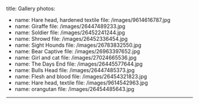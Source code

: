 title: Gallery
photos:
  - name: Hare head, hardened textile
    file: /images/9614616787.jpg  
  - name: Giraffe
    file: /images/26447489233.jpg
  - name: Soldier
    file: /images/26452241244.jpg
  - name: Shrowd
    file: /images/26452336454.jpg
  - name: Sight Hounds
    file: /images/26783832550.jpg
  - name: Bear Captive
    file: /images/26963397652.jpg
  - name: Girl and cat
    file: /images/27024665536.jpg
  - name: The Days End
    file: /images/26445577644.jpg
  - name: Bulls Head
    file: /images/26447485373.jpg
  - name: Flesh and blood
    file: /images/26454321823.jpg
  - name: Hare head, textile
    file: /images/9614542963.jpg    
  - name: orangutan
    file: /images/26454485643.jpg    
---
